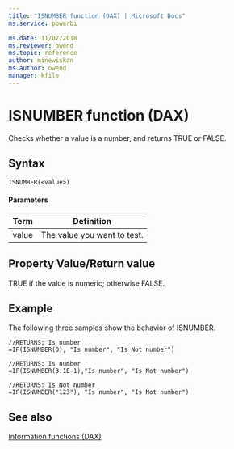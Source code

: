 ```yaml
---
title: "ISNUMBER function (DAX) | Microsoft Docs"
ms.service: powerbi 

ms.date: 11/07/2018
ms.reviewer: owend
ms.topic: reference
author: minewiskan
ms.author: owend
manager: kfile
---
```

# ISNUMBER function (DAX)
Checks whether a value is a number, and returns TRUE or FALSE.  
  
## Syntax  
  
```dax
ISNUMBER(<value>)  
```
  
#### Parameters  
  
|Term|Definition|  
|--------|--------------|  
|value|The value you want to test.|  
  
## Property Value/Return value  
TRUE if the value is numeric; otherwise FALSE.  
  
## Example  
The following three samples show the behavior of ISNUMBER.  
  
```dax
//RETURNS: Is number  
=IF(ISNUMBER(0), "Is number", "Is Not number")  
  
//RETURNS: Is number  
=IF(ISNUMBER(3.1E-1),"Is number", "Is Not number")  
  
//RETURNS: Is Not number  
=IF(ISNUMBER("123"), "Is number", "Is Not number")  
```
  
## See also  
[Information functions &#40;DAX&#41;](information-functions-dax.md)  
  
